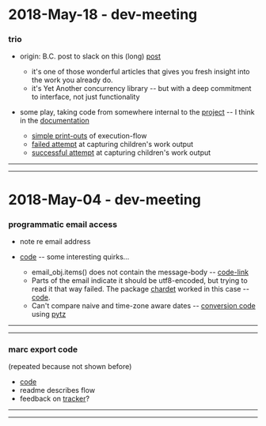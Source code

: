 2018-May-18 - dev-meeting
=========================

### trio

- origin: B.C. post to slack on this (long) [post](https://vorpus.org/blog/notes-on-structured-concurrency-or-go-statement-considered-harmful/)
    - it's one of those wonderful articles that gives you fresh insight into the work you already do.
    - it's Yet Another concurrency library -- but with a deep commitment to interface, not just functionality

- some play, taking code from somewhere internal to the [project](https://github.com/python-trio/trio) -- I think in the [documentation](https://trio.readthedocs.io/en/latest/)
    - [simple print-outs](https://github.com/birkin/trio_exp_code/blob/master/main.py) of execution-flow
    - [failed attempt](https://github.com/birkin/trio_exp_code/blob/master/main02.py) at capturing children's work output
    - [successful attempt](https://github.com/birkin/trio_exp_code/blob/master/main03.py) at capturing children's work output


---
---

2018-May-04 - dev-meeting
=========================

### programmatic email access

- note re email address

- [code](https://github.com/birkin/transfer_annex_pageslips) -- some interesting quirks...
    - email_obj.items() does not contain the message-body -- [code-link](https://github.com/birkin/transfer_annex_pageslips/blob/9e08ab4c12aee34e5251a8313fa72c3b602d3c41/main.py#L187)
    - Parts of the email indicate it should be utf8-encoded, but trying to read it that way failed. The package [chardet](http://chardet.readthedocs.io/en/latest/usage.html) worked in this case -- [code](https://github.com/birkin/transfer_annex_pageslips/blob/9e08ab4c12aee34e5251a8313fa72c3b602d3c41/main.py#L204-L206).
    - Can't compare naive and time-zone aware dates -- [conversion code](https://github.com/birkin/transfer_annex_pageslips/blob/9e08ab4c12aee34e5251a8313fa72c3b602d3c41/main.py#L61-L62) using [pytz](https://pypi.org/project/pytz/)

---
---


### marc export code

(repeated because not shown before)

- [code](https://github.com/birkin/sierra_big_export_code)
- readme describes flow
- feedback on [tracker](https://library.brown.edu/josiah/sierra_big_exports/tracker.json)?

---
---

